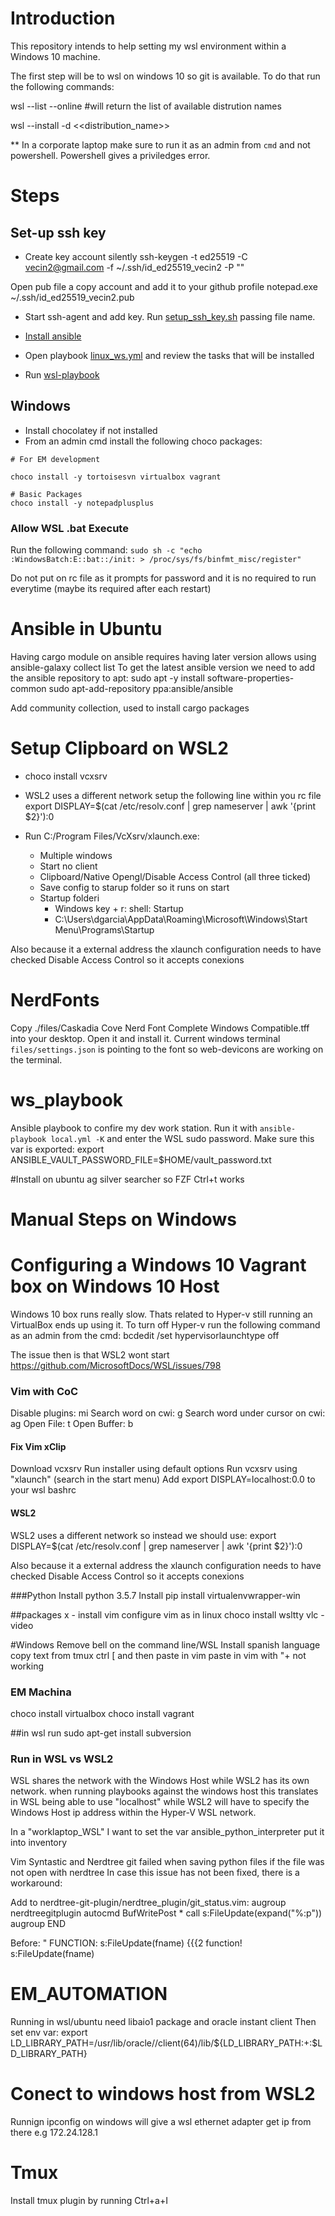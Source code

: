 # Introduction

This repository intends to help setting my wsl environment within a Windows 10 machine.

The first step will be to wsl on windows 10 so git is available. To do that run the following commands:

wsl --list --online #will return the list of available distrution names

wsl --install -d <<distribution_name>>

\*\* In a corporate laptop make sure to run it as an admin from `cmd` and not powershell. Powershell gives a priviledges error.

# Steps

## Set-up ssh key

- Create key account silently
  ssh-keygen -t ed25519 -C vecin2@gmail.com -f ~/.ssh/id_ed25519_vecin2 -P ""

Open pub file a copy account and add it to your github profile
notepad.exe ~/.ssh/id_ed25519_vecin2.pub

- Start ssh-agent and add key. Run [setup_ssh_key.sh](./setup_ssh_key.sh) passing file name.

- [Install ansible](./install_ansible.sh)
- Open playbook [linux_ws.yml](./linux_ws.yml) and review the tasks that will be installed
- Run [wsl-playbook](./run_linux_playbook.sh)

## Windows

- Install chocolatey if not installed
- From an admin cmd install the following choco packages:

```
# For EM development

choco install -y tortoisesvn virtualbox vagrant

# Basic Packages
choco install -y notepadplusplus
```

### Allow WSL .bat Execute

Run the following command:
`sudo sh -c "echo :WindowsBatch:E::bat::/init: > /proc/sys/fs/binfmt_misc/register"`

Do not put on rc file as it prompts for password and it is no required to run everytime (maybe its required after each restart)

# Ansible in Ubuntu

Having cargo module on ansible requires having later version allows using ansible-galaxy collect list
To get the latest ansible version we need to add the ansible repository to apt:
sudo apt -y install software-properties-common
sudo apt-add-repository ppa:ansible/ansible

Add community collection, used to install cargo packages

# Setup Clipboard on WSL2

- choco install vcxsrv
- WSL2 uses a different network setup the following line within you rc file
  export DISPLAY=$(cat /etc/resolv.conf | grep nameserver | awk '{print $2}'):0

- Run C:/Program Files/VcXsrv/xlaunch.exe:
  - Multiple windows
  - Start no client
  - Clipboard/Native Opengl/Disable Access Control (all three ticked)
  - Save config to starup folder so it runs on start
  - Startup folderi
    - Windows key + r: shell: Startup
    - C:\Users\dgarcia\AppData\Roaming\Microsoft\Windows\Start Menu\Programs\Startup

Also because it a external address the xlaunch configuration needs to have checked Disable Access Control so it accepts conexions

# NerdFonts

Copy ./files/Caskadia Cove Nerd Font Complete Windows Compatible.tff into your desktop. Open it and install it.
Current windows terminal `files/settings.json` is pointing to the font so web-devicons are working on the terminal.

# ws_playbook

Ansible playbook to confire my dev work station.
Run it with `ansible-playbook local.yml -K` and enter the WSL sudo password.
Make sure this var is exported: export ANSIBLE_VAULT_PASSWORD_FILE=$HOME/vault_password.txt

#Install on ubuntu
ag silver searcher so FZF Ctrl+t works

# Manual Steps on Windows

# Configuring a Windows 10 Vagrant box on Windows 10 Host

Windows 10 box runs really slow. Thats related to Hyper-v still running an VirtualBox ends up using it. To turn off Hyper-v run the following command as an admin from the cmd:
bcdedit /set hypervisorlaunchtype off

The issue then is that WSL2 wont start
https://github.com/MicrosoftDocs/WSL/issues/798

### Vim with CoC

Disable plugins: mi
Search word on cwi: <space>g
Search word under cursor on cwi: <space>ag
Open File: <space>t
Open Buffer: <space>b

#### Fix Vim xClip

Download vcxsrv
Run installer using default options
Run vcxsrv using "xlaunch" (search in the start menu)
Add export DISPLAY=localhost:0.0 to your wsl bashrc

#### WSL2

WSL2 uses a different network so instead we should use:
export DISPLAY=$(cat /etc/resolv.conf | grep nameserver | awk '{print $2}'):0

Also because it a external address the xlaunch configuration needs to have checked Disable Access Control so it accepts conexions

###Python
Install python 3.5.7
Install pip install virtualenvwrapper-win

##packages
x - install vim
configure vim as in linux
choco install wsltty
vlc -video

#Windows
Remove bell on the command line/WSL
Install spanish language
copy text from tmux ctrl [ and then paste in vim
paste in vim with "+ not working

### EM Machina

choco install virtualbox
choco install vagrant

##in wsl run
sudo apt-get install subversion

### Run in WSL vs WSL2

WSL shares the network with the Windows Host while WSL2 has its own network.
when running playbooks against the windows host this translates in WSL being able to use "localhost" while WSL2 will have to specify the Windows Host ip address within the Hyper-V WSL network.

In a "worklaptop_WSL" I want to set the var ansible_python_interpreter put it into inventory

Vim
Syntastic and Nerdtree git failed when saving python files if the file was not open with nerdtree
In case this issue has not been fixed, there is a workaround:

Add to nerdtree-git-plugin/nerdtree_plugin/git_status.vim:
augroup nerdtreegitplugin
autocmd BufWritePost \* call s:FileUpdate(expand("%:p"))
augroup END

Before:
" FUNCTION: s:FileUpdate(fname) {{{2
function! s:FileUpdate(fname)

# EM_AUTOMATION

Running in wsl/ubuntu need libaio1 package and oracle instant client
Then set env var:
export LD_LIBRARY_PATH=/usr/lib/oracle/<version>/client(64)/lib/${LD_LIBRARY_PATH:+:$LD_LIBRARY_PATH}

# Conect to windows host from WSL2

Runnign ipconfig on windows will give a wsl ethernet adapter get ip from there e.g 172.24.128.1

# Tmux

Install tmux plugin by running Ctrl+a+I
